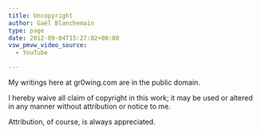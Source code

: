 ```yaml
---
title: Uncopyright
author: Gaël Blanchemain
type: page
date: 2012-09-04T15:27:02+00:00
vsw_pmvw_video_source:
  - YouTube

---
```

My writings here at gr0wing.com are in the public domain.

I hereby waive all claim of copyright in this work; it may be used or altered in any manner without attribution or notice to me.

Attribution, of course, is always appreciated.